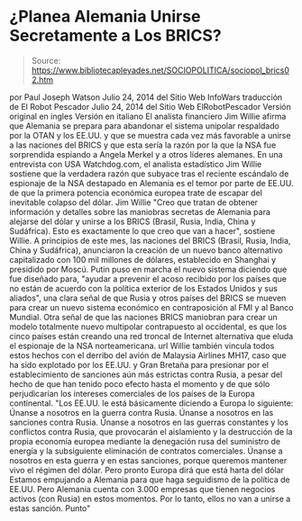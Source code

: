 # ¿Planea Alemania Unirse Secretamente a Los BRICS?

> Source: https://www.bibliotecapleyades.net/SOCIOPOLITICA/sociopol_brics02.htm

por Paul Joseph Watson
Julio 24, 2014
del Sitio Web
InfoWars
traducción de El Robot Pescador
Julio 24, 2014
del Sitio Web
ElRobotPescador
Versión original en ingles
Versión en italiano
El analista financiero Jim Willie afirma que Alemania se prepara para
abandonar el sistema unipolar respaldado por la OTAN y los EE.UU. y que se
muestra cada vez más favorable a unirse a las naciones del BRICS y que esta
sería la razón por la que la NSA fue sorprendida espiando a Angela Merkel
y a otros líderes alemanes.
En una entrevista con
USA Watchdog.com, el analista estadístico
Jim Willie sostiene que la verdadera razón que subyace tras el reciente
escándalo de
espionaje de la NSA destapado en Alemania
es el temor por parte de EE.UU. de que la primera potencia económica europea
trate de escapar del inevitable colapso del dólar.
Jim Willie
"Creo que tratan de obtener información y
detalles sobre las maniobras secretas de Alemania para alejarse del
dólar y unirse a los BRICS (Brasil, Rusia, India, China y Sudáfrica).
Esto es exactamente lo que creo que van a hacer", sostiene Willie.
A principios de este mes, las
naciones
del BRICS (Brasil, Rusia, India, China y Sudáfrica),
anunciaron la creación de un nuevo banco
alternativo capitalizado con 100 mil millones de dólares, establecido en
Shanghai y presidido por Moscú.
Putin puso en marcha el nuevo sistema diciendo que fue diseñado para,
"ayudar a prevenir el acoso recibido por los
países que no están de acuerdo con la política exterior de los Estados
Unidos y sus aliados", una clara señal de que Rusia y otros países del
BRICS se mueven para crear un nuevo sistema económico en contraposición
al FMI y al Banco Mundial.
Otra señal de que las naciones BRICS maniobran
para crear un modelo totalmente nuevo multipolar contrapuesto al occidental,
es que los cinco países están creando una
red
troncal de Internet alternativa que eluda el espionaje de la NSA
norteamericana.
url
Willie también vincula todos estos hechos con el
derribo del avión de Malaysia Airlines MH17,
caso que ha sido explotado por los EE.UU. y Gran Bretaña para presionar por
el establecimiento de sanciones aún más estrictas contra Rusia, a pesar del
hecho de que han tenido poco efecto hasta el momento y de que sólo
perjudicarían los intereses comerciales de los países de la Europa
continental.
"Los EE.UU. le está básicamente diciendo a
Europa lo siguiente:
Únanse a nosotros en la guerra contra Rusia.
Únanse a nosotros en las sanciones contra Rusia. Únanse a nosotros en
las guerras constantes y los conflictos contra Rusia, que provocarán el
aislamiento y la destrucción de la propia economía europea mediante la
denegación rusa del suministro de energía y la subsiguiente eliminación
de contratos comerciales. Únanse a nosotros en esta guerra y en estas
sanciones, porque queremos mantener vivo el régimen del dólar.
Pero pronto Europa dirá que está harta del dólar
Estamos empujando a
Alemania para que haga seguidismo de la política de EE.UU. Pero Alemania
cuenta con 3.000 empresas que tienen negocios activos (con Rusia) en
estos momentos.
Por lo tanto, ellos no van a unirse a estas
sanción. Punto"
